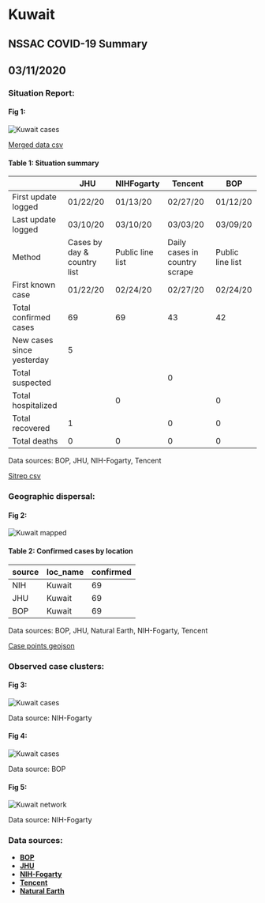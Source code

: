 # Kuwait
## NSSAC COVID-19 Summary
## 03/11/2020



### Situation Report:
#### Fig 1:
![Kuwait cases](../merged_histories/Kuwait_merged_histories.png)

[Merged data csv](https://github.com/SchlittDataSci/SchlittDataSci.github.io/blob/master/data/tables/Kuwait_merged_daily.csv)

#### Table 1: Situation summary


|                           | JHU                         | NIHFogarty       | Tencent                       | BOP              |
|---------------------------|-----------------------------|------------------|-------------------------------|------------------|
| First update logged       | 01/22/20                    | 01/13/20         | 02/27/20                      | 01/12/20         |
| Last update logged        | 03/10/20                    | 03/10/20         | 03/03/20                      | 03/09/20         |
| Method                    | Cases by day & country list | Public line list | Daily cases in country scrape | Public line list |
| First known case          | 01/22/20                    | 02/24/20         | 02/27/20                      | 02/24/20         |
| Total confirmed cases     | 69                          | 69               | 43                            | 42               |
| New cases since yesterday | 5                           |                  |                               |                  |
| Total suspected           |                             |                  | 0                             |                  |
| Total hospitalized        |                             | 0                |                               | 0                |
| Total recovered           | 1                           |                  | 0                             | 0                |
| Total deaths              | 0                           | 0                | 0                             | 0                |

Data sources: BOP, JHU, NIH-Fogarty, Tencent


[Sitrep csv](https://github.com/SchlittDataSci/SchlittDataSci.github.io/blob/master/data/tables/Kuwait_sitrep.csv)

### Geographic dispersal:
#### Fig 2:
![Kuwait mapped](../case_locs/Kuwait_case_locs.png)

#### Table 2: Confirmed cases by location


| source   | loc_name   |   confirmed |
|----------|------------|-------------|
| NIH      | Kuwait     |          69 |
| JHU      | Kuwait     |          69 |
| BOP      | Kuwait     |          69 |

Data sources: BOP, JHU, Natural Earth, NIH-Fogarty, Tencent


[Case points geojson](https://github.com/SchlittDataSci/SchlittDataSci.github.io/blob/master/data/shapes/Kuwait_case_locs.geojson)

### Observed case clusters:
#### Fig 3:
![Kuwait cases](../cluster_analysis/Kuwait_imported_cases_NIHFogarty.png)



Data source: NIH-Fogarty


#### Fig 4:
![Kuwait cases](../cluster_analysis/Kuwait_imported_cases_BOP.png)



Data source: BOP


#### Fig 5:
![Kuwait network](../autochthonous_networks/Kuwait_network.png)



Data source: NIH-Fogarty


### Data sources:
* **[BOP](https://github.com/beoutbreakprepared/nCoV2019)**
* **[JHU](https://github.com/CSSEGISandData/COVID-19)** 
* **[NIH-Fogarty](https://docs.google.com/spreadsheets/d/1jS24DjSPVWa4iuxuD4OAXrE3QeI8c9BC1hSlqr-NMiU/edit#gid=1187587451)** 
* **[Tencent](https://news.qq.com/zt2020/page/feiyan.htm)**
* **[Natural Earth](https://www.naturalearthdata.com/forums/forum/natural-earth-map-data/cultural-vectors/admin-1-states-provinces-and-their-boundaries/)**

<!-- Global site tag (gtag.js) - Google Analytics -->
<script async src="https://www.googletagmanager.com/gtag/js?id=UA-158816269-1"></script>
<script>
  window.dataLayer = window.dataLayer || [];
  function gtag(){dataLayer.push(arguments);}
  gtag('js', new Date());

  gtag('config', 'UA-158816269-1');
</script>